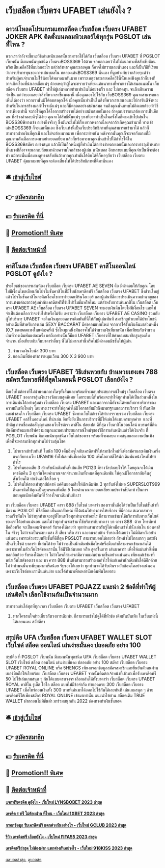 # เว็บสล็อต เว็บตรง UFABET เล่นยังไง ?
## ดาวน์โหลดโปรแกรมแฮกสล็อต เว็บสล็อต เว็บตรง UFABET JOKER APK ติดตั้งบนคอมพิวเตอร์ได้ทุกรุ่น PGSLOT เล่นที่ไหน ?
พวกเรากำลังจะชี้แนะวิธีเล่นพนันบอลนั้นสามารถใช้ได้กับ เว็บสล็อต เว็บตรง UFABET ที่ PGSLOT เว็บพนัน มีเกมพนันทุกชนิด เว็บตรงBOSS369 ได้ด้วย ขอบอกเลยว่าไม่ใช่แนวทางที่สลับซับซ้อน หรือเป็นเคล็ดวิธีที่แปลกอะไร แต่ว่าถ้าหากคุณละเลยคุณ ก็อาจไม่ทราบเลยนั่นเอง และก็เป็นวิธีที่เรียกว่าการบริหารทุนของการเล่นบอลใน ทดลองเล่นBOSS369 นั่นเอง ที่ดูอย่างกับว่ากล้วยๆแต่ว่าสำหรับผู้คนจำนวนไม่ใช้น้อยได้พลาดมากันมาก เพราะเหตุว่าละเลยเคล็ดวิธีนี้นั่นเองฟังดูแล้วก็บางทีอาจเกิดเรื่องที่น่าเลยเชื่อแน่ๆ ด้วยเหตุว่าผู้ใดจะทราบว่าเพียงแค่แนวทางที่พวกเราได้เสนอแนะนั้น เว็บสล็อต เว็บตรง UFABET ทำให้ผู้เล่นหลายท่านทำเงินได้อย่างเร็ว และ ไม่ขาดทุน จนถึงเกินความจำเป็น แต่ว่าบอกเลยว่าสิ่งที่พวกเราชี้แนะมานี้ เมื่อคุณเอาไปใช้กับ เว็บBOSS369 คุณจะสามารถแลเห็นได้เองว่า พวกเรานั้นมิได้ตบตาคุณได้ เมื่อคุณนั้นทำเป็นในสิ่งที่พวกเราเสนอแนะไปการันตีจังหวะสำหรับในการสร้างผลกำไรจะมีแน่ๆ และก็มีตลอดอย่างสม่ำเสมอ จนถึงคุณนั้นแทบไม่คิดเลยด้วยว่าวิธีการเพียงเท่านี้ จะก่อให้คุณได้โอกาสสร้างรายได้อย่างสม่ำเสมอนั่นเอง
ถ้าคุณปรารถนาต้องการเป็นอีกคน ที่สร้างคำตอบดีๆได้ง่าย คุณจะได้สิทธิ์นั้นแน่ๆ บางทีอาจทำเป็นในครั้งใดก็ตามเข้าไปเล่นใน BOSS369ทางเข้า อย่างยิ่งจริงๆ ซึ่งมันจะไม่ใช่เรื่องยากหรอกเนื่องจากถ้าเกิดคุณเข้ามาที่ ทางเข้าเล่นBOSS369 ก็จะแลเห็นเอง ซึ่งเว็บแห่งนี้เป็นเว็บประสิทธิภาพที่คุณสามารถเข้ามาได้ แล้วก็สามารถฝากเงินที่คุณมี และไม่จะต้องมากมาย เพื่อกระทำพนัน หลังจากนั้นคุณก็จะเจอกับเกมที่มีคุณภาพคัดเลือกกรองมาอย่างยอดเยี่ยม แล้วก็พร้อมจะพาคุณนั้นเข้าไปได้กำไรได้ใน BOSS369สมัคร อย่างสนุก แล้วก็เป็นอีกหนึ่งผู้ที่ทำเงินได้อย่างง่ายดายเลยนั่นเองการบรรลุเป้าหมายนั้นบางทีก็อาจจะแลกเปลี่ยนมาด้วยความใจกล้าของผู้เล่น พนันบอล อีกหลายแบบที่คุณจำเป็นที่จะต้องทำ แม้กระนั้นเมื่อมองดูทางสลับกันถ้าหากคุณทำมันได้ดิบได้ดีก็พอๆกับว่า เว็บสล็อต เว็บตรง UFABET คุ้มมากมายที่คุณจะต้องเสี่ยงให้ได้ประสิทธิภาพที่ดีมานั่นเอง

## 🛎 [เข้าสู่เว็บไซต์](https://bit.ly/3SdLNi2)
## 👉 [สมัครสมาชิก](https://bit.ly/3SdLNi2)
## 💵 [รับเครดิต ที่นี่](https://bit.ly/3dyRKHj)
## 👑 [Promotion!! พิเศษ](https://bit.ly/3dyRKHj)
## 📱 [ติดต่อเจ้าหน้าที่](https://bit.ly/3dyRKHj)

## คาสิโนสด เว็บสล็อต เว็บตรง UFABET คาสิโนออนไลน์ PGSLOT ดูยังไง ?
ประโยชน์ของการเล่นห้อง เว็บสล็อต เว็บตรง UFABET AE SEVEN คือ มีค่าคอมให้กับคุณ โดยไม่มีเงื่อนไขเหมือนกับโปรโมชั่นคาสิโนที่มีโบนัสเครดิตฟรี เว็บสล็อต เว็บตรง UFABET ซึ่งส่วนใหญ่แล้วโปรโมชั่นคาสิโนจะติดเงื่อนไขการทำยอดเทิร์นโอเวอร์ และผู้เล่นที่ดีควรประเมินความชำนาญของการแทงแต่ละตาว่าคุ้มค่ากับเครดิตฟรีที่รับโปรโมชั่นหรือไหม แต่สำหรับการเล่นคาสิโน เว็บสล็อต เว็บตรง UFABET AE เว็บสล็อต เว็บตรง UFABET SEVEN จะมอบเงินคืนโดยไม่มีเงื่อนไข และไม่จำเป็นต้องเลือกว่าจะรับโปรหรือไม่รับ เพราะว่า เว็บสล็อต เว็บตรง UFABET AE CASINO ร่วมกับผู้ให้บริการ UFABET จะคืนเงินทุกยอดการเดิมพันที่นี่ให้กับผู้เล่นทันที
สมาชิกยูฟ่าเบทได้ประโยชน์อย่างเต็มที่สำหรับการเล่น SEXY BACCARAT มีค่าคอมแบบใหม่ จากการได้รับเงินคืนมาส่วนหนึ่ง (0.7 ของยอดแทงในแต่ละครั้ง) ซึ่งในมุมหนึ่งมันอาจไม่ใช่จำนวนเงินที่มากนัก เมื่อเทียบกับจำนวนเงินที่วางเดิมพันแต่ละครั้ง แต่ถึงอย่างนั้นก็มีแต่ UFABET เว็บตรงที่ให้ค่าคอมสมาชิกสูงสุดเต็มจำนวน เมื่อเทียบกับเว็บบาคาร่าอื่นๆ ที่ได้ไม่มากเท่านี้หรือไม่มีค่าคอมมิชชั่นให้ผู้เล่น
1. จำนวนเงินโบนัส 300 บาท
2. ยอดเงินที่ต้องทำการหมุนเวียน 300 X 3 900 บาท

## เว็บสล็อต เว็บตรง UFABET วิธีเล่นหวยกับ บ้านหวยเฮงเฮง 788 สมัครเว็บหวยที่ดีที่สุดในตอนนี้ PGSLOT เลือกยังไง ?
คือเว็บไซต์ตรงที่ไม่ผ่านคนกลางใดๆทั้งสิ้นและพร้อมที่จะมอบประสบการณ์ใหม่ๆ เว็บสล็อต เว็บตรง UFABET ของการลุ้นเงินรางวัลแบบสุดพิเศษ โดยระบบนี้ที่พร้อมจะทำให้ทุกท่านได้เป็นส่วนหนึ่งในการเดิมพันได้อย่างคุ้มค่า เว็บสล็อต เว็บตรง UFABET และนอกจากนี้ยังจะได้พบกับการบริการของความบันเทิงใหม่ๆ
โดยทางเราจะทำให้ลูกค้าได้มีโอกาสสัมผัสถึงมาตรฐานและการบริการ ที่ ทันสมัยและน่าสนใจ เว็บสล็อต เว็บตรง UFABET ซึ่งทางเว็บไซต์เราได้ทำการรวบรวม เว็บสล็อต เว็บตรง UFABET คาสิโนออนไลน์ ที่น่าเล่น อีกทั้งยังเป็นการบริการที่มีให้เล่นได้แบบครบทุกค่าย  และที่สำคัญ การเชื่อมต่อสัญญานของเว็บไซต์เรา
คาสิโน ปอยเปต ดีที่สุด เว็บคาสิโนออนไลน์ แบรนด์ที่ติดอันดับพร้อมมาเสริฟความสนุกและมอบประสบการณ์ใหม่ๆของวิธีการเล่นพนันแล้วได้เงินจริง ที่ PGSLOT เว็บพนัน มีเกมพนันทุกชนิด เว็บไซต์ของเรา พร้อมที่จะมอบความสนุกและความบันเทิง เพื่อที่จะพาสมาชิกทุกท่านไปร่วมลุ้นโชค
1. โปรแรกเข้ารับทันที โบนัส 100 เต็มอิ่มจุใจกับเครดิตฟรีให้สมาชิกใหม่ที่เพิ่งสมัครและเติมเงินครั้งแรกกับทางเว็บ UFAM16 รับไปเลยทันทีเครดิต 100 เพิ่มโอกาสดีให้นักเดิมพันหน้าใหม่ไปทำกำไร
2. โปรคืนยอดเสีย 3 สำหรับนักเดิมพันที่เล่นเสีย PG123 มีรางวัลปลอบใจให้ โดยคุณจะได้เงินเครดิตคืน 3 ทุกวันโดยคำนวณจากจำนวนเงินทั้งหมดที่คุณเดิมพัน ให้คุณมีโอกาสกลับคืนสู่สังเวียนได้ ทำเงินต่อได้เรื่อย ๆ
3. โปรคืนให้สองเท่าทุกสัปดาห์ แค่คืนยอดเสียให้นักเดิมพัน 3 ทุกวันยังไม่พอ SUPERSLOT999 คืนเครดิตให้คุณเป็นทุนรอนเพิ่มอีก 5 โดยคำนวณจากยอดเสียรวมประจำสัปดาห์ เป็นการขอบคุณนักเดิมพันที่ไว้วางใจมาเดิมพันกับเรา

บา เว็บสล็อต เว็บตรง UFABET คารา 888 เว็บไซต์ บาคาร่า ของเรานั้นถือได้ว่าเป็นเว็บไซต์ชั้นนำที่มีความ PGSLOT พีจีสล็อต เป็นเอกลักษณ์ ที่ได้เน้นไปทางการให้บริการ ที่มีความ สะดวกสบายรวดเร็วทันใจ ไม่ว่าทุกท่านจะอยู่ที่ไหนหรือทุกท่านจะทำอะไร ก็สามารถเข้ามาใช้บริการกับทางเว็บไซต์ของเราได้อย่างแน่นอน และไม่ว่าทุกท่านจะเข้ามาใช้บริการกับทางเรา บา คารา 888  ด้วย โทรศัพท์มือถือหรือ จะเป็นคอมพิวเตอร์ รับรองได้เลยว่า ทุกท่านสามารถรับรู้ได้เหมือนเข้าไปนั่งเล่นใน บ่อนคาสิโน จริงๆ ไม่ว่าจะเป็นระบบ แสง สี เสียง หรือ สาว และคนรอบข้าง รับรองได้เลยว่า ไม่มีผิดหวังอย่างแน่นอน เพราะด้วยระบบฟังชั้นที่ดีที่สุด PGSLOT สามารถบอกได้เลยว่า ล้ำหน้าไปไกลมากๆ และยัง เป็นเว็บไซต์ บาคาร่า ที่เล่นได้ง่าย ไม่ว่าจะเป็นนักเดิมพันมือใหม่หรือมือเก่าก็สามารถเข้ามาเล่นได้ เพราะภายในตัวเว็บไซต์ของเรานั้น ได้มีวิธีเล่นบอก หรือ สูตรในการ เล่นบาคาร่า เพื่อให้แม่นยำยิ่งขึ้น บอกอีกด้วย รับรองได้เลยว่า ไม่ว่าใครก็สามารถมีความแม่นยำมากขึ้นอย่างแน่นอน เพียงแค่เข้ามาที่หน้าเว็บไซต์ของเรา และ บา คารา 888 นั้นยังสามารถสร้างผลกำไรให้แก่เหล่านักเดิมพันได้ดีอีกด้วย ไม่ว่าท่านนนั้นจะมีทุนมากหรือน้อย รับรองได้เลยว่า ทุกท่านจะได้จับเงินรางวัลก้อนโตอย่างแน่นอน เพราะเว็บไซต์ของเรานั้นเล่นง่าย และได้ทำมาเพื่อเหล่านักเดิมพันโดยตรง

## เว็บสล็อต เว็บตรง UFABET PGJAZZ แนะนำ 2 ข้อดีที่ทำให้ผู้เล่นติดใจ เลือกใช้งานกันเป็นจำนวนมาก
สามารถเล่นได้ทุกที่ทุกเวลา เว็บสล็อต เว็บตรง UFABET เว็บสล็อต เว็บตรง UFABET
1. หากใครสนใจข่าวเกี่ยวกับวงการเดิมพัน ก็สามารถเข้าไปดูได้ที่หัวข้อ เดิมพันบันเทิง ในเว็บแห่งนี้ได้เลยนะคะ สวัสดีค่า

## สรุปคือ UFA เว็บสล็อต เว็บตรง UFABET WALLET SLOT เว็บไซต์ สล็อต ออนไลน์ เล่นง่ายมั่นคง ปลอดภัย อย่าง 100
สรุปคือ ที่ PGSLOT เว็บพนัน มีเกมพนันทุกชนิด UFA เว็บสล็อต เว็บตรง UFABET WALLET SLOT เว็บไซต์ สล็อต ออนไลน์ เล่นง่ายมั่นคง ปลอดภัย อย่าง 100 สมัคร เว็บสล็อต เว็บตรง UFABET ROYAL ONLINE หรือ 5HENGS เพียงกรอกข้อมูลสมัครสมาชิกและยืนยันตัวตนผ่านเบอร์มือถือให้เรียบร้อย เว็บสล็อต เว็บตรง UFABET จากนั้นติดต่อเจ้าหน้าที่เข้ามาเพื่อรับเครดิตฟรี 50 ไปใช้เล่นเกมสนุก ๆ กันได้แบบครบวงจร เลือกเล่นได้ทั้งบาคาร่า เว็บสล็อต เว็บตรง UFABET ROYAL คาสิโน รูเล็ต ไฮโล สล็อต แบบไม่มีข้อจำกัด ทำยอดครบ 300 เว็บสล็อต เว็บตรง UFABET เมื่อไหร่ถอนเงินทั้ง 300 บาทที่เล่นมาได้ออกไปใช้กันได้เลยทันที เล่นเกมสนุก ๆ ด้วยเครดิตฟรีได้เพียงสมัคร ROYAL ONLINE เข้ามาเท่านั้น
แนะนำให้อ่าน สล็อตเติม TRUE WALLET ฝากถอนไม่มีขั้นต่ำ มาร่วมสนุกกัน 2022 ช่องทางทำเงินชั้นยอด

## 🛎 [เข้าสู่เว็บไซต์](https://bit.ly/3SdLNi2)
## 👉 [สมัครสมาชิก](https://bit.ly/3SdLNi2)
## 💵 [รับเครดิต ที่นี่](https://bit.ly/3dyRKHj)
## 👑 [Promotion!! พิเศษ](https://bit.ly/3dyRKHj)
## 📱 [ติดต่อเจ้าหน้าที่](https://bit.ly/3dyRKHj)

#### [แจกฟรีเครดิต ดูยังไง - เว็บใหม่ LYNSBOBET 2023 ล่าสุด](https://atom.io/themes/แจกฟรีเครดิต%20ดูยังไง%20-%20เว็บใหม่%20lynsbobet%202023%20ล่าสุด)
#### [เครดิต ร ฟรี ไม่ต้องฝาก ที่ไหน - เว็บใหม่ 1XBET 2023 ล่าสุด](https://atom.io/themes/เครดิต%20ร%20ฟรี%20ไม่ต้องฝาก%20ที่ไหน%20-%20เว็บใหม่%201xbet%202023%20ล่าสุด)
#### [กรอกข้อมูล รับเครดิตฟรี แตกต่างกันอย่างไร - เว็บใหม่ GCLUB 2023 ล่าสุด](https://atom.io/themes/กรอกข้อมูล%20รับเครดิตฟรี%20แตกต่างกันอย่างไร%20-%20เว็บใหม่%20gclub%202023%20ล่าสุด)
#### [รีวิว เครดิตฟรี เลือกยังไง - เว็บใหม่ FIFA55 2023 ล่าสุด](https://atom.io/themes/รีวิว%20เครดิตฟรี%20เลือกยังไง%20-%20เว็บใหม่%20fifa55%202023%20ล่าสุด)
#### [เครดิตฟรีล่าสุด ไม่ต้องฝาก แตกต่างกันอย่างไร - เว็บใหม่ 918KISS 2023 ล่าสุด](https://atom.io/themes/เครดิตฟรีล่าสุด%20ไม่ต้องฝาก%20แตกต่างกันอย่างไร%20-%20เว็บใหม่%20918kiss%202023%20ล่าสุด)

[ผลบอลล่าสุด](https://siamsport.tv "ผลบอลล่าสุด"), [ดูบอลสด](https://siamsport.tv/ดูบอลสด "ดูบอลสด")